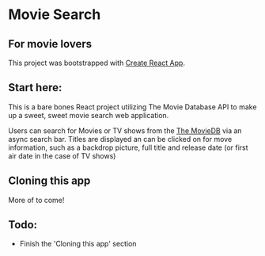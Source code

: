 # Movie Search

## For movie lovers

This project was bootstrapped with [Create React App](https://github.com/facebook/create-react-app).

## Start here:

This is a bare bones React project utilizing The Movie Database API to make up a sweet, sweet movie search web application.

Users can search for Movies or TV shows from the [The MovieDB](themoviedb.org) via an async search bar. Titles are displayed an can be clicked on for move information, such as a backdrop picture, full title and release date (or first air date in the case of TV shows)

## Cloning this app

More of to come!

## Todo:

- Finish the 'Cloning this app' section
